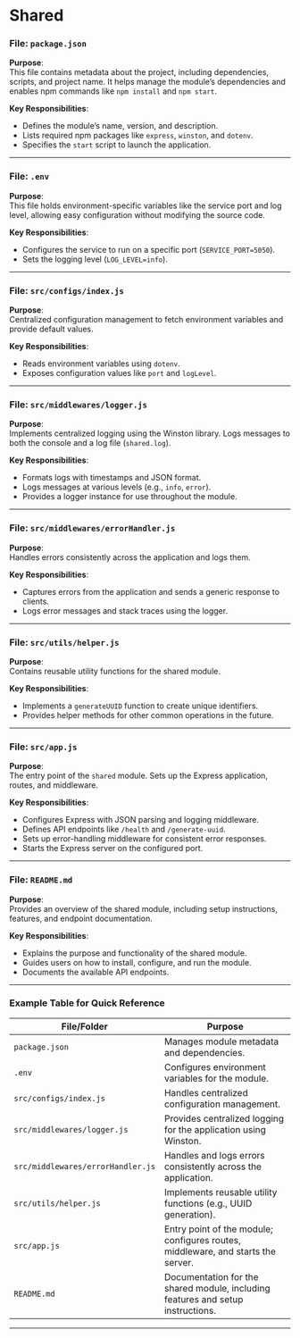 # Shared

### File: `package.json`
**Purpose**:  
This file contains metadata about the project, including dependencies, scripts, and project name. It helps manage the module’s dependencies and enables npm commands like `npm install` and `npm start`.

**Key Responsibilities**:
- Defines the module’s name, version, and description.
- Lists required npm packages like `express`, `winston`, and `dotenv`.
- Specifies the `start` script to launch the application.

---

### File: `.env`
**Purpose**:  
This file holds environment-specific variables like the service port and log level, allowing easy configuration without modifying the source code.

**Key Responsibilities**:
- Configures the service to run on a specific port (`SERVICE_PORT=5050`).
- Sets the logging level (`LOG_LEVEL=info`).

---

### File: `src/configs/index.js`
**Purpose**:  
Centralized configuration management to fetch environment variables and provide default values.

**Key Responsibilities**:
- Reads environment variables using `dotenv`.
- Exposes configuration values like `port` and `logLevel`.

---

### File: `src/middlewares/logger.js`
**Purpose**:  
Implements centralized logging using the Winston library. Logs messages to both the console and a log file (`shared.log`).

**Key Responsibilities**:
- Formats logs with timestamps and JSON format.
- Logs messages at various levels (e.g., `info`, `error`).
- Provides a logger instance for use throughout the module.

---

### File: `src/middlewares/errorHandler.js`
**Purpose**:  
Handles errors consistently across the application and logs them.

**Key Responsibilities**:
- Captures errors from the application and sends a generic response to clients.
- Logs error messages and stack traces using the logger.

---

### File: `src/utils/helper.js`
**Purpose**:  
Contains reusable utility functions for the shared module.

**Key Responsibilities**:
- Implements a `generateUUID` function to create unique identifiers.
- Provides helper methods for other common operations in the future.

---

### File: `src/app.js`
**Purpose**:  
The entry point of the `shared` module. Sets up the Express application, routes, and middleware.

**Key Responsibilities**:
- Configures Express with JSON parsing and logging middleware.
- Defines API endpoints like `/health` and `/generate-uuid`.
- Sets up error-handling middleware for consistent error responses.
- Starts the Express server on the configured port.

---

### File: `README.md`
**Purpose**:  
Provides an overview of the shared module, including setup instructions, features, and endpoint documentation.

**Key Responsibilities**:
- Explains the purpose and functionality of the shared module.
- Guides users on how to install, configure, and run the module.
- Documents the available API endpoints.

---

### Example Table for Quick Reference

| File/Folder              | Purpose                                                                                     |
|--------------------------|---------------------------------------------------------------------------------------------|
| `package.json`           | Manages module metadata and dependencies.                                                  |
| `.env`                   | Configures environment variables for the module.                                           |
| `src/configs/index.js`   | Handles centralized configuration management.                                              |
| `src/middlewares/logger.js` | Provides centralized logging for the application using Winston.                            |
| `src/middlewares/errorHandler.js` | Handles and logs errors consistently across the application.                             |
| `src/utils/helper.js`    | Implements reusable utility functions (e.g., UUID generation).                              |
| `src/app.js`             | Entry point of the module; configures routes, middleware, and starts the server.            |
| `README.md`              | Documentation for the shared module, including features and setup instructions.             |

---

